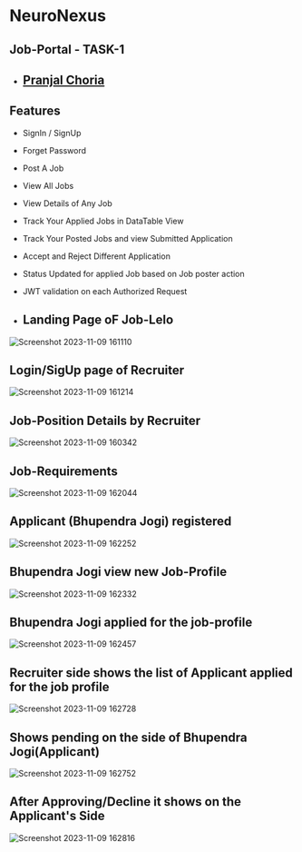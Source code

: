# NeuroNexus 

## Job-Portal - TASK-1


- ## [Pranjal Choria](https://www.github.com/pranjal369)




## Features

- SignIn / SignUp
- Forget Password
- Post A Job
- View  All Jobs
- View Details of Any Job
- Track Your Applied Jobs in DataTable View 
- Track Your Posted Jobs and view Submitted Application 
- Accept and Reject Different Application 
- Status Updated for applied Job based on Job poster action 
- JWT validation on each Authorized Request

- ## Landing Page oF Job-Lelo
![Screenshot 2023-11-09 161110](https://github.com/pranjal369/NeuroNexus/assets/78440907/0d5328ff-35d1-457d-b119-da167cb3b6f0)

## Login/SigUp page of Recruiter
![Screenshot 2023-11-09 161214](https://github.com/pranjal369/NeuroNexus/assets/78440907/c568f178-6149-479d-a74f-20030e1f5ae1)

## Job-Position Details by Recruiter
![Screenshot 2023-11-09 160342](https://github.com/pranjal369/NeuroNexus/assets/78440907/e7386663-976f-4651-bd66-b0a4fe7116ef)


## Job-Requirements
![Screenshot 2023-11-09 162044](https://github.com/pranjal369/NeuroNexus/assets/78440907/39926128-e5a3-4c3e-8e66-c8b4bac37c48)

## Applicant (Bhupendra Jogi) registered
![Screenshot 2023-11-09 162252](https://github.com/pranjal369/NeuroNexus/assets/78440907/14476b62-7ef1-4fe5-9399-74c1dac41e93)

## Bhupendra Jogi view new Job-Profile
![Screenshot 2023-11-09 162332](https://github.com/pranjal369/NeuroNexus/assets/78440907/0bfe7722-b769-4038-8c50-aa69d641bddb)
## Bhupendra Jogi applied for the job-profile
![Screenshot 2023-11-09 162457](https://github.com/pranjal369/NeuroNexus/assets/78440907/02bb4ef4-c5a6-490c-869a-30a06879cda3)

## Recruiter side shows the list of Applicant applied for the job profile
![Screenshot 2023-11-09 162728](https://github.com/pranjal369/NeuroNexus/assets/78440907/90c90b85-5abd-4bf3-8230-707f190132e5)

## Shows pending on the side of Bhupendra Jogi(Applicant)
![Screenshot 2023-11-09 162752](https://github.com/pranjal369/NeuroNexus/assets/78440907/3bb6eb8a-52aa-4d8e-8dd2-bceab381abcf)

## After Approving/Decline it shows on the Applicant's Side
![Screenshot 2023-11-09 162816](https://github.com/pranjal369/NeuroNexus/assets/78440907/fad04a6f-3ca6-42f4-9a80-f371935cbd4a)
